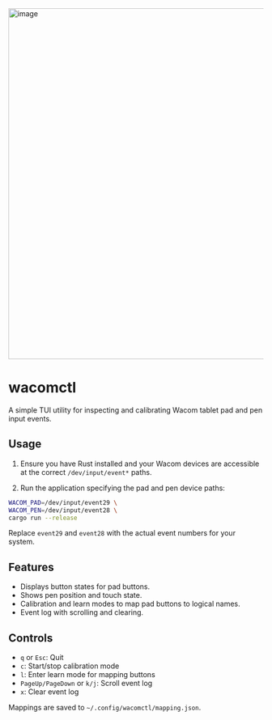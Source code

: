 <img width="1249" height="694" alt="image" src="https://github.com/user-attachments/assets/2e1cfcc0-a2ee-4191-b346-6b68c623de08" />

# wacomctl

A simple TUI utility for inspecting and calibrating Wacom tablet pad and pen input events.

## Usage

1. Ensure you have Rust installed and your Wacom devices are accessible at the correct `/dev/input/event*` paths.

2. Run the application specifying the pad and pen device paths:

```bash
WACOM_PAD=/dev/input/event29 \
WACOM_PEN=/dev/input/event28 \
cargo run --release
```

Replace `event29` and `event28` with the actual event numbers for your system.

## Features

* Displays button states for pad buttons.
* Shows pen position and touch state.
* Calibration and learn modes to map pad buttons to logical names.
* Event log with scrolling and clearing.

## Controls

* `q` or `Esc`: Quit
* `c`: Start/stop calibration mode
* `l`: Enter learn mode for mapping buttons
* `PageUp/PageDown` or `k/j`: Scroll event log
* `x`: Clear event log

Mappings are saved to `~/.config/wacomctl/mapping.json`.
